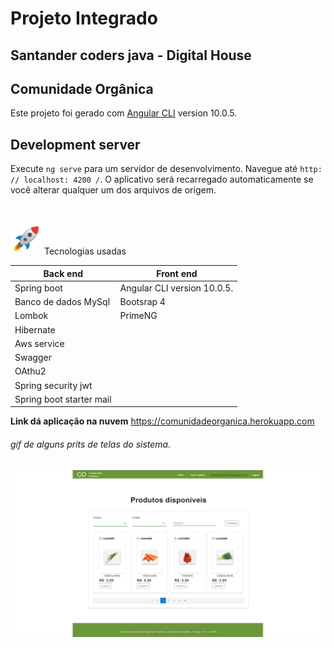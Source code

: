 # Projeto Integrado 
## Santander coders java - Digital House

## **Comunidade Orgânica**


Este projeto foi gerado com [Angular CLI](https://github.com/angular/angular-cli) version 10.0.5.

## Development server

Execute `ng serve` para um servidor de desenvolvimento. Navegue até `http: // localhost: 4200 /`. O aplicativo será recarregado automaticamente se você alterar qualquer um dos arquivos de origem.

<br>

<p>
<img src="/resources_readme/1f680.png" width="50" height="50" />
Tecnologias usadas
</p>



Back end | Front end 
------------ | -------------
Spring boot | Angular CLI version 10.0.5. 
Banco de dados MySql | Bootsrap 4 
Lombok | PrimeNG 
Hibernate |
Aws service |
Swagger |
OAthu2 |
Spring security jwt |
Spring boot starter mail |

**Link dá aplicação na nuvem**
https://comunidadeorganica.herokuapp.com
<br>

###### gif de alguns prits de telas do sistema.

![](resources_readme/CO_gif.gif)
